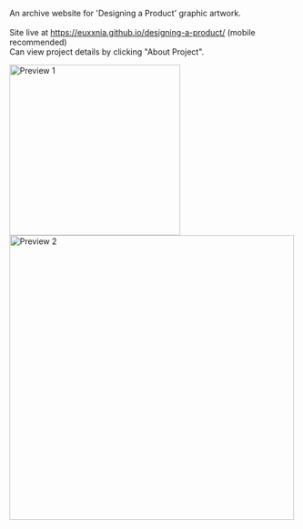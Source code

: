 An archive website for 'Designing a Product' graphic artwork.
<br><br>
Site live at https://euxxnia.github.io/designing-a-product/ (mobile recommended)<br>
Can view project details by clicking "About Project".

<p>
  <img src="preview.png" alt="Preview 1" width="300">
  <img src="brief.png" alt="Preview 2" width="500">
</p>

